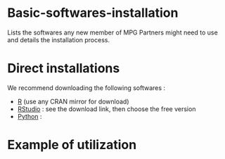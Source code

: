 # Basic-softwares-installation
Lists the softwares any new member of MPG Partners might need to use and details the installation process.

# Direct installations
We recommend downloading the following softwares :
* [R](https://www.r-project.org) (use any CRAN mirror for download)
* [RStudio](https://rstudio.com) : see the download link, then choose the free version
* [Python](https://www.python.org) : 

# Example of utilization
